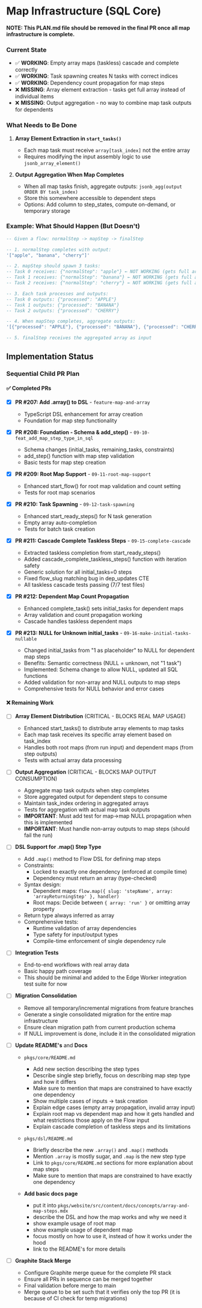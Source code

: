 # Map Infrastructure (SQL Core)

**NOTE: This PLAN.md file should be removed in the final PR once all map infrastructure is complete.**

### Current State

- ✅ **WORKING**: Empty array maps (taskless) cascade and complete correctly
- ✅ **WORKING**: Task spawning creates N tasks with correct indices
- ✅ **WORKING**: Dependency count propagation for map steps
- ❌ **MISSING**: Array element extraction - tasks get full array instead of individual items
- ❌ **MISSING**: Output aggregation - no way to combine map task outputs for dependents

### What Needs to Be Done

1. **Array Element Extraction in `start_tasks()`**

   - Each map task must receive `array[task_index]` not the entire array
   - Requires modifying the input assembly logic to use `jsonb_array_element()`

2. **Output Aggregation When Map Completes**
   - When all map tasks finish, aggregate outputs: `jsonb_agg(output ORDER BY task_index)`
   - Store this somewhere accessible to dependent steps
   - Options: Add column to step_states, compute on-demand, or temporary storage

### Example: What Should Happen (But Doesn't)

```sql
-- Given a flow: normalStep -> mapStep -> finalStep

-- 1. normalStep completes with output:
'["apple", "banana", "cherry"]'

-- 2. mapStep should spawn 3 tasks:
-- Task 0 receives: {"normalStep": "apple"} ← NOT WORKING (gets full array)
-- Task 1 receives: {"normalStep": "banana"} ← NOT WORKING (gets full array)
-- Task 2 receives: {"normalStep": "cherry"} ← NOT WORKING (gets full array)

-- 3. Each task processes and outputs:
-- Task 0 outputs: {"processed": "APPLE"}
-- Task 1 outputs: {"processed": "BANANA"}
-- Task 2 outputs: {"processed": "CHERRY"}

-- 4. When mapStep completes, aggregate outputs:
'[{"processed": "APPLE"}, {"processed": "BANANA"}, {"processed": "CHERRY"}]' ← NOT WORKING

-- 5. finalStep receives the aggregated array as input
```

## Implementation Status

### Sequential Child PR Plan

#### ✅ Completed PRs

- [x] **PR #207: Add .array() to DSL** - `feature-map-and-array`

  - TypeScript DSL enhancement for array creation
  - Foundation for map step functionality

- [x] **PR #208: Foundation - Schema & add_step()** - `09-10-feat_add_map_step_type_in_sql`

  - Schema changes (initial_tasks, remaining_tasks, constraints)
  - add_step() function with map step validation
  - Basic tests for map step creation

- [x] **PR #209: Root Map Support** - `09-11-root-map-support`

  - Enhanced start_flow() for root map validation and count setting
  - Tests for root map scenarios

- [x] **PR #210: Task Spawning** - `09-12-task-spawning`

  - Enhanced start_ready_steps() for N task generation
  - Empty array auto-completion
  - Tests for batch task creation

- [x] **PR #211: Cascade Complete Taskless Steps** - `09-15-complete-cascade`

  - Extracted taskless completion from start_ready_steps()
  - Added cascade_complete_taskless_steps() function with iteration safety
  - Generic solution for all initial_tasks=0 steps
  - Fixed flow_slug matching bug in dep_updates CTE
  - All taskless cascade tests passing (7/7 test files)

- [x] **PR #212: Dependent Map Count Propagation**
  - Enhanced complete_task() sets initial_tasks for dependent maps
  - Array validation and count propagation working
  - Cascade handles taskless dependent maps

- [x] **PR #213: NULL for Unknown initial_tasks** - `09-16-make-initial-tasks-nullable`
  - Changed initial_tasks from "1 as placeholder" to NULL for dependent map steps
  - Benefits: Semantic correctness (NULL = unknown, not "1 task")
  - Implemented: Schema change to allow NULL, updated all SQL functions
  - Added validation for non-array and NULL outputs to map steps
  - Comprehensive tests for NULL behavior and error cases

#### ❌ Remaining Work

- [ ] **Array Element Distribution** (CRITICAL - BLOCKS REAL MAP USAGE)

  - Enhanced start_tasks() to distribute array elements to map tasks
  - Each map task receives its specific array element based on task_index
  - Handles both root maps (from run input) and dependent maps (from step outputs)
  - Tests with actual array data processing

- [ ] **Output Aggregation** (CRITICAL - BLOCKS MAP OUTPUT CONSUMPTION)

  - Aggregate map task outputs when step completes
  - Store aggregated output for dependent steps to consume
  - Maintain task_index ordering in aggregated arrays
  - Tests for aggregation with actual map task outputs
  - **IMPORTANT**: Must add test for map->map NULL propagation when this is implemented
  - **IMPORTANT**: Must handle non-array outputs to map steps (should fail the run)

- [ ] **DSL Support for .map() Step Type**

  - Add `.map()` method to Flow DSL for defining map steps
  - Constraints:
    - Locked to exactly one dependency (enforced at compile time)
    - Dependency must return an array (type-checked)
  - Syntax design:
    - Dependent maps: `flow.map({ slug: 'stepName', array: 'arrayReturningStep' }, handler)`
    - Root maps: Decide between `{ array: 'run' }` or omitting array property
  - Return type always inferred as array
  - Comprehensive tests:
    - Runtime validation of array dependencies
    - Type safety for input/output types
    - Compile-time enforcement of single dependency rule

- [ ] **Integration Tests**

  - End-to-end workflows with real array data
  - Basic happy path coverage
  - This should be minimal and added to the Edge Worker integration test suite for now

- [ ] **Migration Consolidation**

  - Remove all temporary/incremental migrations from feature branches
  - Generate a single consolidated migration for the entire map infrastructure
  - Ensure clean migration path from current production schema
  - If NULL improvement is done, include it in the consolidated migration

- [ ] **Update README's** and **Docs**

  - `pkgs/core/README.md`

    - Add new section describing the step types
    - Describe single step briefly, focus on describing map step type and how it differs
    - Make sure to mention that maps are constrained to have exactly one dependency
    - Show multiple cases of inputs -> task creation
    - Explain edge cases (empty array propagation, invalid array input)
    - Explain root map vs dependent map and how it gets handled and what restrictions those apply on the Flow input
    - Explain cascade completion of taskless steps and its limitations

  - `pkgs/dsl/README.md`

    - Briefly describe the new `.array()` and `.map()` methods
    - Mention `.array` is mostly sugar, and `.map` is the new step type
    - Link to `pkgs/core/README.md` sections for more explanation about map steps
    - Make sure to mention that maps are constrained to have exactly one dependency

  - **Add basic docs page**

    - put it into `pkgs/website/src/content/docs/concepts/array-and-map-steps.mdx`
    - describe the DSL and how the map works and why we need it
    - show example usage of root map
    - show example usage of dependent map
    - focus mostly on how to use it, instead of how it works under the hood
    - link to the README's for more details

- [ ] **Graphite Stack Merge**

  - Configure Graphite merge queue for the complete PR stack
  - Ensure all PRs in sequence can be merged together
  - Final validation before merge to main
  - Merge queue to be set such that it verifies only the top PR
    (it is because of CI check for temp migrations)
